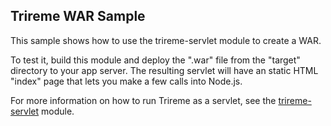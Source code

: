 ## Trireme WAR Sample

This sample shows how to use the trireme-servlet module to create a WAR.

To test it, build this module and deploy the ".war" file from the "target" directory to your app server.
The resulting servlet will have an static HTML "index" page that lets you make a few calls into Node.js.

For more information on how to run Trireme as a servlet, see the [trireme-servlet](../../servlet/README.md) module.
